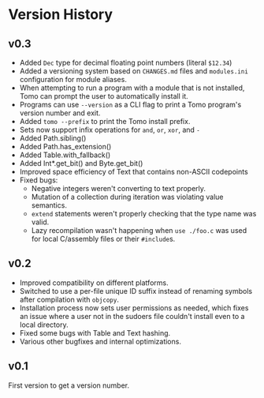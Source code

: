 # Version History

## v0.3

- Added `Dec` type for decimal floating point numbers (literal `$12.34`)
- Added a versioning system based on `CHANGES.md` files and `modules.ini`
  configuration for module aliases.
- When attempting to run a program with a module that is not installed, Tomo
  can prompt the user to automatically install it.
- Programs can use `--version` as a CLI flag to print a Tomo program's version
  number and exit.
- Added `tomo --prefix` to print the Tomo install prefix.
- Sets now support infix operations for `and`, `or`, `xor`, and `-`
- Added Path.sibling()
- Added Path.has_extension()
- Added Table.with_fallback()
- Added Int*.get_bit() and Byte.get_bit()
- Improved space efficiency of Text that contains non-ASCII codepoints
- Fixed bugs:
  - Negative integers weren't converting to text properly.
  - Mutation of a collection during iteration was violating value semantics.
  - `extend` statements weren't properly checking that the type name was valid.
  - Lazy recompilation wasn't happening when `use ./foo.c` was used for local
    C/assembly files or their `#include`s.

## v0.2

- Improved compatibility on different platforms.
- Switched to use a per-file unique ID suffix instead of renaming symbols after
  compilation with `objcopy`.
- Installation process now sets user permissions as needed, which fixes an
  issue where a user not in the sudoers file couldn't install even to a local
  directory.
- Fixed some bugs with Table and Text hashing.
- Various other bugfixes and internal optimizations.

## v0.1

First version to get a version number.
